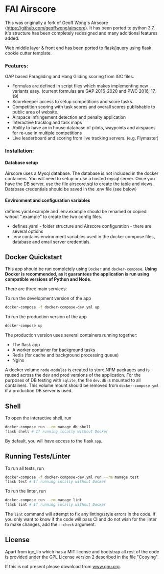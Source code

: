 # FAI Airscore

This was originally a fork of Geoff Wong's Airscore (https://github.com/geoffwong/airscore).
It has been ported to python 3.7, it's structure has been completely redesigned and many additional features added.

Web middle layer & front end has been ported to flask/jquery using flask cookie cutter template.

### Features:
GAP based Paragliding and Hang Gliding scoring from IGC files.
- Formulas are defined in script files which makes implementing new variants easy. (current formulas are GAP 2016-2020 and PWC 2016, 17, 19)
- Scorekeeper access to setup competitions and score tasks.
- Competition scoring with task scores and overall scores publishable to public area of website.
- Airspace infringement detection and penalty application
- Interactive tracklog and task maps
- Ability to have an in house database of pilots, waypoints and airspaces for re-use in multiple competitions
- Live leaderboard and scoring from live tracking servers. (e.g. Flymaster)
 

### Installation:

#### Database setup
Airscore uses a Mysql database. The database is not included in the docker containers. You will need to setup or use a hosted mysql server.
Once you have the DB server, use the file airscore.sql to create the table and views. Database credentials should be saved in the .env file (see below)

#### Environment and configuration variables
defines.yaml.example and .env.example should be renamed or copied wihout ".example" to create the two config files.
- defines.yaml - folder structure and Airscore configuration - there are several options
- .env contains environment variables used in the docker compose files, database and email server credentials.

## Docker Quickstart

This app should be run completely using `Docker` and `docker-compose`. **Using Docker is recommended, as it guarantees the application is run using compatible versions of Python and Node**.

There are three main services:

To run the development version of the app

```bash
docker-compose -f docker-compose-dev.yml up
```

To run the production version of the app

```bash
docker-compose up

```

The production version uses several containers running together:
- The flask app
- A worker container for background tasks
- Redis (for cache and background processing queue)
- Nginx

A docker volume `node-modules` is created to store NPM packages and is reused across the dev and prod versions of the application. For the purposes of DB testing with `sqlite`, the file `dev.db` is mounted to all containers. This volume mount should be removed from `docker-compose.yml` if a production DB server is used.

## Shell

To open the interactive shell, run

```bash
docker-compose run --rm manage db shell
flask shell # If running locally without Docker
```

By default, you will have access to the flask `app`.

## Running Tests/Linter

To run all tests, run

```bash
docker-compose -f docker-compose-dev.yml run --rm manage test
flask test # If running locally without Docker
```

To run the linter, run

```bash
docker-compose run --rm manage lint
flask lint # If running locally without Docker
```

The `lint` command will attempt to fix any linting/style errors in the code. If you only want to know if the code will pass CI and do not wish for the linter to make changes, add the `--check` argument.

## License
Apart from igc_lib which has a MIT license and bootstrap all rest of the code is provided under the GPL License version 2 described in the file "Copying".

If this is not present please download from www.gnu.org.